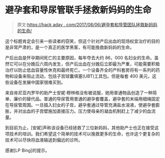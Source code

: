 # 避孕套和导尿管联手拯救新妈妈的生命

> 原文:[https://hack aday . com/2017/08/06/避孕套和导管团队拯救新妈妈的生命/](https://hackaday.com/2017/08/06/condom-and-catheter-team-up-to-save-new-mothers-lives/)

这个标题肯定会引来一些读者的窃笑，但这个针对产后出血的现场权宜治疗的目的是非常严肃的，是一个真正的医学黑客，有可能挽救新妈妈的生命。

产后出血是怀孕期间死亡的主要原因，每年夺去大约 86，000 名妇女的生命。虽然它可以在分娩后六周内发生，但产后出血在分娩后立即最为严重，可能需要积极治疗以防止低血容量性休克和最终死亡。一个设备齐全的产科套房将有一系列的药物和设备来阻止流动，包括子宫球囊填塞(UBT)工具包。但是每套 400 美元，这些设备在发展中国家很难买到。

来自肯尼亚内罗毕的助产士安妮·穆林格没有被说服，她用普通物品创造了一种简单、廉价的替代品。普通的导尿管用普通的避孕套覆盖，避孕套的末端用细绳固定在导尿管周围。一旦插入妇女的子宫，避孕套通过导管充满盐水溶液，使避孕套膨胀，并对出血的子宫壁施加直接压力。压力使母亲的凝血机制赶上了减少的血流量。

到目前为止，[安妮]声称该设备已经拯救了三位新妈妈，其他助产士也正在接受这项技术的培训。我们希望这个简单的技术可以挽救更多的生命，也许这个更复杂的技术可以尽快将血液输送到偏远的诊所。

感谢[LP Bing]的提示。